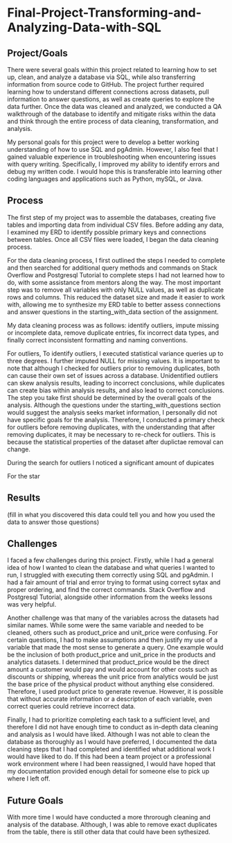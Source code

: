 # Final-Project-Transforming-and-Analyzing-Data-with-SQL

## Project/Goals
There were several goals within this project related to learning how to set up, clean, and analyze a database via SQL, while also transferring information from source code to GitHub. The project further required learning how to understand different connections across datasets, pull information to answer questions, as well as create queries to explore the data further. Once the data was cleaned and analyzed, we conducted a QA walkthrough of the database to identify and mitigate risks within the data and think through the entire process of data cleaning, transformation, and analysis.

My personal goals for this project were to develop a better working understanding of how to use SQL and pgAdmin. However, I also feel that I gained valuable experience in troubleshooting when encountering issues with query writing. Specifically, I improved my ability to identify errors and debug my written code. I would hope this is transferable into learning other coding languages and applications such as Python, mySQL, or Java.

## Process
The first step of my project was to assemble the databases, creating five tables and importing data from individual CSV files. Before adding any data, I examined my ERD to identify possible primary keys and connections between tables. Once all CSV files were loaded, I began the data cleaning process. 

For the data cleaning process, I first outlined the steps I needed to complete and then searched for additional query methods and commands on Stack Overflow and Postgresql Tutorial to complete steps I had not learned how to do, with some assistance from mentors along the way. The most important step was to remove all variables with only NULL values, as well as duplicate rows and columns. This reduced the dataset size and made it easier to work with, allowing me to synthesize my ERD table to better assess connections and answer questions in the starting_with_data section of the assignment.

My data cleaning process was as follows: identify outliers, impute missing or incomplete data,  remove duplicate entries, fix incorrect data types, and finally correct inconsistent formatting and naming conventions. 

For outliers, To identify outliers, I executed statistical variance queries up to three degrees. I further imputed NULL for missing values. It is important to note that although I checked for outliers prior to removing duplicates, both can cause their own set of issues across a database. Unidentified outliers can skew analysis results, leading to incorrect conclusions, while duplicates can create bias within analysis results, and also lead to correct conclusions. The step you take first should be determined by the overall goals of the analysis. Although the questions under the starting_with_questions section would suggest the analysis seeks market information, I personally did not have specific goals for the analysis. Therefore, I conducted a primary check for outliers before removing duplicates, with the understanding that after removing duplicates, it may be necessary to re-check for outliers. This is because the statistical properties of the dataset after duplictae removal can change.

During the search for outliers I noticed a significant amount of dupicates 


For the star


## Results
(fill in what you discovered this data could tell you and how you used the data to answer those questions)

## Challenges 
I faced a few challenges during this project. Firstly, while I had a general idea of how I wanted to clean the database and what queries I wanted to run, I struggled with executing them correctly using SQL and pgAdmin. I had a fair amount of trial and error trying to format using correct sytax and proper ordering, and find the correct commands. Stack Overflow and Postgresql Tutorial, alongside other information from the weeks lessons was very helpful. 

Another challenge was that many of the variables across the datasets had similar names.  While some were the same variable and needed to be cleaned, others such as product_price and unit_price were confusing.  For certain questions, I had to make assumptions and then justify my use of a variable that made the most sense to generate a query. One example would be the inclusion of both product_price and unit_price in the products and analytics datasets. I determined that product_price would be the direct amount a customer would pay and would account for other costs such as discounts or shipping, whereas the unit price from analytics would be just the base price of the physical product without anything else considered. Therefore, I used product price to generate revenue. However, it is possible that without accurate information or a descripton of each variable,  even correct queries could retrieve incorrect data.

Finally, I had to prioritize completing each task to a sufficient level, and therefore I did not have enough time to conduct as in-depth data cleaning and analysis as I would have liked. Although I was not able to clean the database as thoroughly as I would have preferred, I documented the data cleaning steps that I had completed and identified what additional work I would have liked to do. If this had been a team project or a professional work environment where I had been reassigned, I would have hoped that my documentation provided enough detail for someone else to pick up where I left off.


## Future Goals
With more time I would have conducted a more throrough cleaning and analysis of the database. Although, I was able to remove exact duplicates from the table, there is still other data that could have been sythesized. 